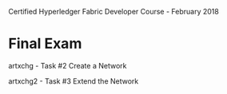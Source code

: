 Certified Hyperledger Fabric Developer Course - February 2018

Final Exam
==========

artxchg   - Task #2 Create a Network

artxchg2  - Task #3 Extend the Network
